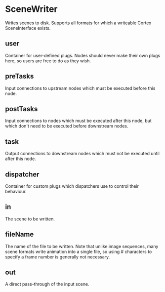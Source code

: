 # SceneWriter

Writes scenes to disk. Supports all formats for which a
writeable Cortex SceneInterface exists.

## user 

 Container for user-defined plugs. Nodes
should never make their own plugs here,
so users are free to do as they wish. 

## preTasks 

 Input connections to upstream nodes which must be
executed before this node. 

## postTasks 

 Input connections to nodes which must be
executed after this node, but which don't
need to be executed before downstream nodes. 

## task 

 Output connections to downstream nodes which must
not be executed until after this node. 

## dispatcher 

 Container for custom plugs which dispatchers use to
control their behaviour. 

## in 

 The scene to be written. 

## fileName 

 The name of the file to be written. Note that unlike
image sequences, many scene formats write animation into
a single file, so using # characters to specify a frame
number is generally not necessary. 

## out 

 A direct pass-through of the input scene. 

